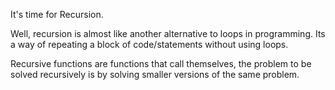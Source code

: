 It's time for Recursion.

Well, recursion is almost like another alternative to loops in programming.
Its a way of repeating a block of code/statements without using loops.

Recursive functions are functions that call themselves, the problem to be solved recursively is by solving smaller versions of the same problem.
